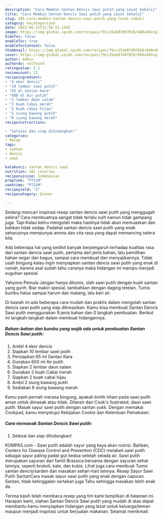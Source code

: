 ```yaml
---
description: "Cara Membin Santan Dencis Sawi putih yang Lezat Sekali}"
title: "Cara Membin Santan Dencis Sawi putih yang Lezat Sekali}"
slug: 391-cara-membin-santan-dencis-sawi-putih-yang-lezat-sekali
category: Uncategorized
date: 2022-06-22T12:58:53.154Z
image: https://img-global.cpcdn.com/recipes/f9cc25ab87d97028/680x482cq70/santan-dencis-sawi-putih-foto-resep-utama.jpg
hideToc: false
enableToc: true
enableTocContent: false
thumbnail: https://img-global.cpcdn.com/recipes/f9cc25ab87d97028/680x482cq70/santan-dencis-sawi-putih-foto-resep-utama.jpg
cover: https://img-global.cpcdn.com/recipes/f9cc25ab87d97028/680x482cq70/santan-dencis-sawi-putih-foto-resep-utama.jpg
author: Admin
authorAv: notfound
ratingvalue: 3.1
reviewcount: 23
recipeingredient:
- "4 ekor dencis"
- "10 lembar sawi putih"
- "65 ml Santan Kara"
- "600 ml Air putih"
- "2 lembar daun salam"
- "2 buah Cabai merah"
- "2 buah cabai hijau"
- "2 siung bawang putih"
- "6 siung bawang merah"
recipeinstructions:

- "Selesai dan siap dihidangkan!"
categories:
- Resep
tags:
- santan
- dencis
- sawi

katakunci: santan dencis sawi 
nutrition: 282 calories
recipecuisine: Indonesian
preptime: "PT11M"
cooktime: "PT35M"
recipeyield: "2"
recipecategory: Dinner

---
```



Sedang mencari inspirasi resep santan dencis sawi putih yang menggugah selera? Cara membuatnya sangat tidak terlalu sulit namun tidak gampang juga. Tapi Kalau keliru mengolah maka hasilnya tidak akan memuaskan dan bahkan tidak sedap. Padahal santan dencis sawi putih yang enak seharusnya mempunyai aroma dan cita rasa yang dapat memancing selera kita.


Ada beberapa hal yang sedikit banyak berpengaruh terhadap kualitas rasa dari santan dencis sawi putih, pertama dari jenis bahan, lalu pemilihan bahan segar dan bagus, sampai cara membuat dan menyajikannya. Tidak usah bingung kalau ingin menyiapkan santan dencis sawi putih yang enak di rumah, karena asal sudah tahu caranya maka hidangan ini mampu menjadi suguhan spesial.

Yahyono Pemula Jangan hanya ditumis, olah sawi putih dengan kuah santan yang gurih. Biar makin spesial, tambahkan dengan daging tetelan. Tumis bumbu halus sampai harum dan matang, lalu beri air.


Di bawah ini ada beberapa cara mudah dan praktis dalam mengolah santan dencis sawi putih yang siap dikreasikan. Kamu bisa membuat Santan Dencis Sawi putih menggunakan 9 jenis bahan dan 0 langkah pembuatan. Berikut ini langkah-langkah dalam membuat hidangannya.

<!--inarticleads1-->

##### Bahan-bahan dan bumbu yang wajib ada untuk pembuatan Santan Dencis Sawi putih:

1. Ambil 4 ekor dencis
1. Siapkan 10 lembar sawi putih
1. Persiapkan 65 ml Santan Kara
1. Gunakan 600 ml Air putih
1. Siapkan 2 lembar daun salam
1. Gunakan 2 buah Cabai merah
1. Siapkan 2 buah cabai hijau
1. Ambil 2 siung bawang putih
1. Sediakan 6 siung bawang merah


Kamu pasti pernah merasa bingung, apakah bintik hitam pada sawi putih aman untuk dimasak atau tidak. Dilansir dari Cook&#39;s Ilustrated, daun sawi putih. Masak sayur sawi putih dengan santan yukk. Dengan memakai Cookpad, kamu menyetujui Kebijakan Cookie dan Ketentuan Pemakaian. 

<!--inarticleads2-->

##### Cara memasak Santan Dencis Sawi putih:


1. Selesai dan siap dihidangkan!

KOMPAS.com - Sawi putih adalah sayur yang kaya akan nutrisi. Bahkan, Centers for Disease Control and Prevention (CDC) melabeli sawi putih sebagai sayur paling padat gizi kedua setelah selada air. Sawi putih merupakan sayuran dari famili Brassica bersama dengan sayuran sehat lainnya, seperti brokoli, kale, dan kubis. Lihat juga cara membuat Tumis santan dencis/sarden dan masakan sehari-hari lainnya. Resep Sayur Sawi Putih SantanCara masak sayur sawi putih yang enak dengan capuran Santan, tidak ketinggalan sertakan juga Tahu sehingga masakan lebih enak da. 

Terima kasih telah membaca resep yang tim kami tampilkan di halaman ini. Harapan kami, olahan Santan Dencis Sawi putih yang mudah di atas dapat membantu kamu menyiapkan hidangan yang lezat untuk keluarga/teman maupun menjadi inspirasi untuk berjualan makanan. Selamat menikmati
